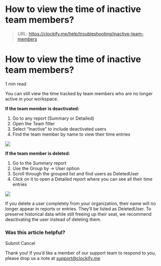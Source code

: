 # How to view the time of inactive team members?

> URL: https://clockify.me/help/troubleshooting/inactive-team-members

# How to view the time of inactive team members?

1 min read

You can still view the time tracked by team members who are no longer active in your workspace.

**If the team member is deactivated:**

1. Go to any report (Summary or Detailed)
2. Open the Team filter
3. Select “Inactive” to include deactivated users
4. Find the team member by name to view their time entries

![](https://clockify.me/help/wp-content/uploads/2025/06/AD_4nXc25WoEc2Ptxi9RNO8GkRJrzd1NXiW86VzDWeQBuTPZb1uM3uz-_t5QGse50YjRJtfb8KZk4RfWsjm0V_Tej3WcX69aBpBcLTXMKaKB6-JQ0OEl3uNRrHmcCbhQzXjMOJPezfaY.png)

**If the team member is deleted:**

1. Go to the Summary report
2. Use the Group by -> User option
3. Scroll through the grouped list and find users as DeletedUser
4. Click on it to open a Detailed report where you can see all their time entries

![](https://clockify.me/help/wp-content/uploads/2025/06/AD_4nXfP3jG7dgDv6ZkGAVdpKw3SOtXrQaK08-9ZJhMzFxFl7nbk8fA2ypPUuD8GRmEL575zsYl5slEqIT9QD3a77y7xRpyx80TD59YUNGo1A4MCeC60akyzi95DeTxyODjnMlzXdSt0fg.png)

If you delete a user completely from your organization, their name will no longer appear in reports or entries. They’ll be listed as DeletedUser. To preserve historical data while still freeing up their seat, we recommend deactivating the user instead of deleting them.

### Was this article helpful?

Submit
Cancel

Thank you! If you’d like a member of our support team to respond to you, please drop us a note at support@clockify.me